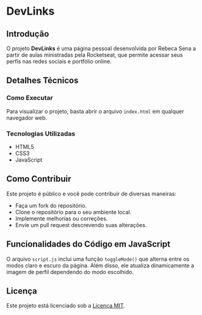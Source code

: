 
# DevLinks

## Introdução
O projeto **DevLinks** é uma página pessoal desenvolvida por Rebeca Sena a partir de aulas ministradas pela Rocketseat, que permite acessar seus perfis nas redes sociais e portfólio online.

<!-- 
Este projeto é uma página pessoal que centraliza os links para os perfis sociais e portfólio online de Rebeca Sena. 
-->

## Detalhes Técnicos

### Como Executar
Para visualizar o projeto, basta abrir o arquivo `index.html` em qualquer navegador web. 

### Tecnologias Utilizadas
- HTML5
- CSS3
- JavaScript


## Como Contribuir
Este projeto é público e você pode contribuir de diversas maneiras:
- Faça um fork do repositório.
- Clone o repositório para o seu ambiente local.
- Implemente melhorias ou correções.
- Envie um pull request descrevendo suas alterações.

## Funcionalidades do Código em JavaScript
O arquivo `script.js` inclui uma função `toggleMode()` que alterna entre os modos claro e escuro da página. Além disso, ele atualiza dinamicamente a imagem de perfil dependendo do modo escolhido.

## Licença
Este projeto está licenciado sob a [Licença MIT](https://opensource.org/licenses/MIT).
